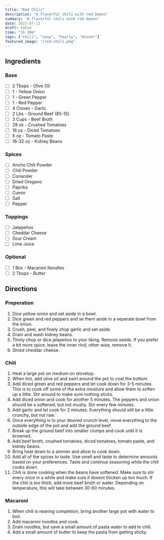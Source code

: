 ```yaml
---
title: "Red Chili"
description: "A flavorful chili with red beans"
summary: "A flavorful chili with red beans"
date: 2023-07-11
draft: false
time: "1h 30m"
tags: ["chili", "soup", "hearty", "dinner"]
featured_image: "/red-chili.png"
---
```


## Ingredients

### Base

- [ ] 2 Tbsps - Olive Oil
- [ ] 1 - Yellow Onion
- [ ] 1 - Green Pepper
- [ ] 1 - Red Pepper
- [ ] 4 Cloves - Garlic
- [ ] 2 Lbs - Ground Beef (85-15)
- [ ] 3 Cups - Beef Broth
- [ ] 28 oz - Crushed Tomatoes
- [ ] 16 oz - Diced Tomatoes
- [ ] 6 oz - Tomato Paste
- [ ] 16-32 oz - Kidney Beans

### Spices

- [ ] Ancho Chili Powder
- [ ] Chili Powder
- [ ] Coriander
- [ ] Dried Oregano
- [ ] Paprika
- [ ] Cumin
- [ ] Salt
- [ ] Pepper

### Toppings

- [ ] Jalapeños
- [ ] Cheddar Cheese
- [ ] Sour Cream
- [ ] Lime Juice

### Optional

- [ ] 1 Box - Macaroni Noodles
- [ ] 2 Tbsps - Butter

## Directions

### Preperation

1. Dice yellow onion and set aside in a bowl.
2. Dice green and red peppers and se them aside in a seperate bowl from the onion.
3. Crush, peel, and finely chop garlic and set aside.
4. Drain and wash kidney beans.
5. Thinly chop or dice jalapeños to your liking.  Remove seeds.  If you prefer a bit more spice, leave the inner rind, other wise, remove it.
6. Shred cheddar cheese.

### Chili

1. Heat a large pot on medium on stovetop.
2. When hot, add olive oil and swirl around the pot to coat the bottom.
3. Add diced green and red peppers and let cook down for 3-5 minutes.  This is to cook off some of the extra moisture and allow them to soften up a little. Stir around to make sure nothing sticks.
4. Add diced onion and cook for another 5 minutes.  The peppers and onion should be a softened, but not mushy.  Stir every few minutes.
5. Add garlic and let cook for 2 minutes.  Everything should still be a little crunchy, but not raw.
6. Once everything is to your desired crunch level, move everything to the outside edge of the pot and add the ground beef.
7. Break up the ground beef into smaller clumps and cook until it is browned.
8. Add beef broth, crushed tomatoes, diced tomatoes, tomato paste, and kidney beans.
9. Bring heat down to a simmer and allow to cook down.
10. Add all of the spices to taste.  Use smell and taste to determine amounts based on your preferences.  Taste and continue seasoning while the chili cooks down.
11. Chili is done cooking when the beans have softened.  Make sure to stir every once in a while and make sure it doesnt thicken up too much.  If the chili is too thick, add more beef broth or water.  Depending on temperature, this will take between 30-60 minutes.

### Macaroni

1. When chili is nearing completion, bring another large pot with water to boil.
2. Add macaroni noodles and cook.
3. Drain noodles, but save a small amount of pasta water to add to chili.
4. Add a small amount of butter to keep the pasta from getting sticky.
